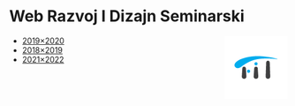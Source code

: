 # Web Razvoj I Dizajn Seminarski
<img src=".assets/fit-logo.png" align="right">

* [2019×2020](./Seminarski/2019×2020.md)
* [2018×2019](./Seminarski/2018×2019.md)
* [2021×2022](./Seminarski/2021×2022.md)
